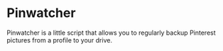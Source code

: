 Pinwatcher
==========

Pinwatcher is a little script that allows you to regularly backup Pinterest pictures from a profile to your drive.

